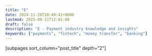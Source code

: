 ```yaml
---
title: "E"
date: 2024-11-26T10:49:41+0000
lastmod: 2025-08-11T12:01:00
draft: false
description: "E - Payment industry knowledge and insights"
keywords: ["payments", "fintech", "money transfer", "banking"]
---
```


[subpages sort_column="post_title" depth="2"]